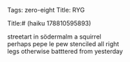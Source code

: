 Tags: zero-eight
Title: RYG
  
Title:# (haiku 178810595893)  
  
streetart in södermalm a squirrel  
perhaps pepe le pew stenciled all right  
legs otherwise batttered from yesterday  
